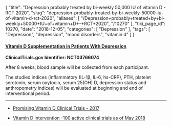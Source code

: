 {
    "title": "Depression probably treated by bi-weekly 50,000 IU of vitamin D - RCT 2020",
    "slug": "depression-probably-treated-by-bi-weekly-50000-iu-of-vitamin-d-rct-2020",
    "aliases": [
        "/Depression+probably+treated+by+bi-weekly+50000+IU+of+vitamin+D+-+RCT+2020",
        "/10270"
    ],
    "tiki_page_id": 10270,
    "date": "2018-12-05",
    "categories": [
        "Depression"
    ],
    "tags": [
        "Depression",
        "depression",
        "mood disorders",
        "vitamin d"
    ]
}


#### [Vitamin D Supplementation in Patients With Depression](https://clinicaltrials.gov/ct2/show/NCT03766074?sfpd_s=11%2F21%2F2018&sfpd_d=14)

 **ClinicalTrials.gov Identifier: NCT03766074** 

After 8 weeks, blood sample will be collected from each participant. 

The studied indices (inflammatory (IL-1β, IL-6, hs-CRP), PTH, platelet serotonin, serum oxytocin, serum 25(OH) D, depression status and anthropometry indices) will be evaluated at beginning and end of interventional period.

---

* [Promising Vitamin D Clinical Trials - 2017](/posts/promising-vitamin-d-clinical-trials-2017)

* [Vitamin D intervention -100 active clinical trials as of May 2018](/posts/vitamin-d-intervention-100-active-clinical-trials-as-of)